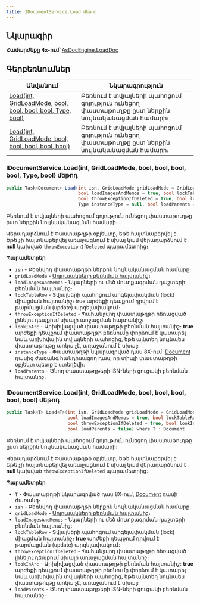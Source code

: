 ```yaml
---
title: IDocumentService.Load մեթոդ
---
```


## Նկարագիր

**Համարժեքը 4x-ում՝** [AsDocEngine.LoadDoc](https://armsoft.github.io/as4x-docs/HTM/ProgrGuide/Functions/Functions/DocumentsCirculation/LoadDoc.html)

## Գերբեռնումներ

| Անվանում | Նկարագրություն |
|--|--|
| [Load(int, GridLoadMode, bool, bool, bool, bool, Type, bool)](#idocumentserviceloadint-gridloadmode-bool-bool-bool-bool-type-bool-մեթոդ) | Բեռնում է տվյալների պահոցում գոյություն ունեցող փաստաթուղթը ըստ ներքին նույնականացման համարի։ |
| [Load(int, GridLoadMode, bool, bool, bool, bool, bool)](#idocumentserviceloadint-gridloadmode-bool-bool-bool-bool-bool-մեթոդ) | Բեռնում է տվյալների պահոցում գոյություն ունեցող փաստաթուղթը ըստ ներքին նույնականացման համարի։ |

### IDocumentService.Load(int, GridLoadMode, bool, bool, bool, bool, Type, bool) մեթոդ

```c#
public Task<Document> Load(int isn, GridLoadMode gridLoadMode = GridLoadMode.Full,
                           bool loadImagesAndMemos = true, bool lockTableRow = false,
                           bool throwExceptionIfDeleted = true, bool lookInArc = true,
                           Type instanceType = null, bool loadParents = false)
```

Բեռնում է տվյալների պահոցում գոյություն ունեցող փաստաթուղթը ըստ ներքին նույնականացման համարի։

Վերադարձնում է Փաստաթղթի օբյեկտը, եթե հայտնաբերվել է։  
Եթե չի հայտնաբերվել առաջացնում է սխալ կամ վերադարձնում է **null** կախված `throwExceptionIfDeleted` պարամետրից։

**Պարամետրեր**

* `isn` - Բեռնվող փաստաթղթի ներքին նույնականացման համարը։
* `gridLoadMode` - [Աղյուսակների բեռնման հայտանիշ](../../types/GridLoadMode.md)։
* `loadImagesAndMemos` - Նկարների ու մեծ մուտքագրման դաշտերի բեռնման հայտանիշ։ 
* `lockTableRow` - Տվյալների պահոցում արգելափակման (lock) միացման հայտանիշ։ 
  true արժեքի դեպքում դրվում է թարմացման (update) արգելափակում։ 
* `throwExceptionIfDeleted` - Պահանջվող փաստաթղթի հեռացված լինելու դեպքում սխալի առջացման հայտանիշ։ 
* `lookInArc` - Արխիվացված փաստաթղթի բեռնման հայտանիշ։ 
  **true** արժեքի դեպքում փաստաթղթի բեռնումը փորձում է կատարել նաև արխիվային տվյալների պահոցից, եթե այնտեղ նույնպես փաստաթութը առկա չէ, առաջանում է սխալ։ 
* `instanceType` - Փաստաթղթի նկարագրված դաս 8X-ում։
  [Document](../../definitions/document.md) դասից ժառանգ հանդիսացող դաս, որ տիպի փաստաթղթի օբյեկտ պետք է ստեղծվի:
* `loadParents` - Ծնող փաստաթղթերի ISN-ների ցուցակի բեռնման հայտանիշ։

### IDocumentService.Load(int, GridLoadMode, bool, bool, bool, bool, bool) մեթոդ

```c#
public Task<T> Load<T>(int isn, GridLoadMode gridLoadMode = GridLoadMode.Full, 
                       bool loadImagesAndMemos = true, bool lockTableRow = false, 
                       bool throwExceptionIfDeleted = true, bool lookInArc = true, 
                       bool loadParents = false) where T : Document
```

Բեռնում է տվյալների պահոցում գոյություն ունեցող փաստաթուղթը ըստ ներքին նույնականացման համարի։

Վերադարձնում է Փաստաթղթի օբյեկտը, եթե հայտնաբերվել է։  
Եթե չի հայտնաբերվել առաջացնում է սխալ կամ վերադարձնում է **null** կախված `throwExceptionIfDeleted` պարամետրից։

**Պարամետրեր**

* `T` - Փաստաթղթի նկարագրված դաս 8X-ում, [Document](../../definitions/document.md) դասի ժառանգ։
* `isn` - Բեռնվող փաստաթղթի ներքին նույնականացման համարը։
* `gridLoadMode` - [Աղյուսակների բեռնման հայտանիշ](../../types/GridLoadMode.md)։
* `loadImagesAndMemos` - Նկարների ու մեծ մուտքագրման դաշտերի բեռնման հայտանիշ։ 
* `lockTableRow` - Տվյալների պահոցում արգելափակման (lock) միացման հայտանիշ։ 
  **true** արժեքի դեպքում դրվում է թարմացման (update) արգելափակում։ 
* `throwExceptionIfDeleted` - Պահանջվող փաստաթղթի հեռացված լինելու դեպքում սխալի առաջացման հայտանիշ։ 
* `lookInArc` - Արխիվացված փաստաթղթի բեռնման հայտանիշ։ 
  **true** արժեքի դեպքում փաստաթղթի բեռնումը փորձում է կատարել նաև արխիվային տվյալների պահոցից, եթե այնտեղ նույնպես փաստաթութը առկա չէ, առաջանում է սխալ։ 
* `loadParents` - Ծնող փաստաթղթերի ISN-ների ցուցակի բեռնման հայտանիշ։

